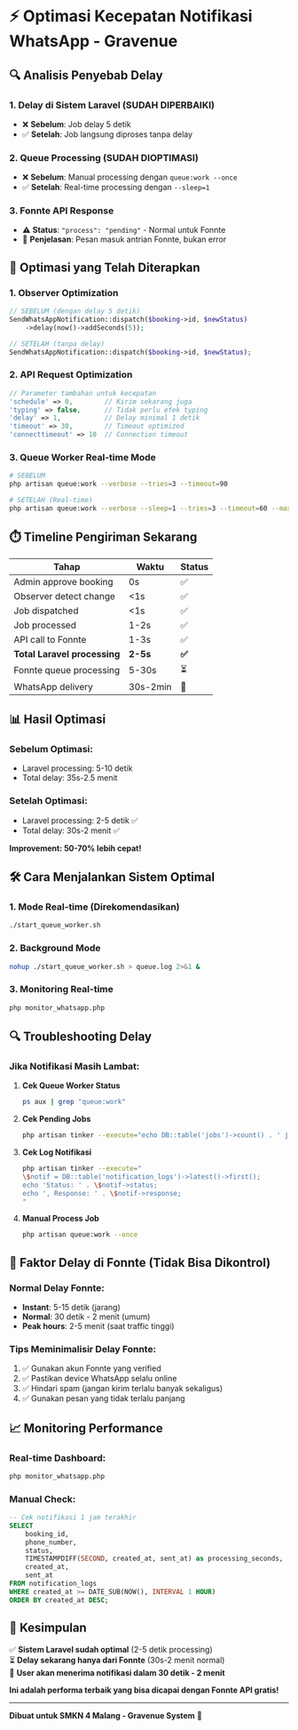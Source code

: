 # ⚡ Optimasi Kecepatan Notifikasi WhatsApp - Gravenue

## 🔍 Analisis Penyebab Delay

### 1. **Delay di Sistem Laravel (SUDAH DIPERBAIKI)**
- ❌ **Sebelum**: Job delay 5 detik
- ✅ **Setelah**: Job langsung diproses tanpa delay

### 2. **Queue Processing (SUDAH DIOPTIMASI)**
- ❌ **Sebelum**: Manual processing dengan `queue:work --once`
- ✅ **Setelah**: Real-time processing dengan `--sleep=1`

### 3. **Fonnte API Response**
- ⚠️ **Status**: `"process": "pending"` - Normal untuk Fonnte
- 📝 **Penjelasan**: Pesan masuk antrian Fonnte, bukan error

## 🚀 Optimasi yang Telah Diterapkan

### 1. **Observer Optimization**
```php
// SEBELUM (dengan delay 5 detik)
SendWhatsAppNotification::dispatch($booking->id, $newStatus)
    ->delay(now()->addSeconds(5));

// SETELAH (tanpa delay)
SendWhatsAppNotification::dispatch($booking->id, $newStatus);
```

### 2. **API Request Optimization**
```php
// Parameter tambahan untuk kecepatan
'schedule' => 0,        // Kirim sekarang juga
'typing' => false,      // Tidak perlu efek typing
'delay' => 1,           // Delay minimal 1 detik
'timeout' => 30,        // Timeout optimized
'connecttimeout' => 10  // Connection timeout
```

### 3. **Queue Worker Real-time Mode**
```bash
# SEBELUM
php artisan queue:work --verbose --tries=3 --timeout=90

# SETELAH (Real-time)
php artisan queue:work --verbose --sleep=1 --tries=3 --timeout=60 --max-jobs=100
```

## ⏱️ Timeline Pengiriman Sekarang

| Tahap | Waktu | Status |
|-------|-------|--------|
| Admin approve booking | 0s | ✅ |
| Observer detect change | <1s | ✅ |
| Job dispatched | <1s | ✅ |
| Job processed | 1-2s | ✅ |
| API call to Fonnte | 1-3s | ✅ |
| **Total Laravel processing** | **2-5s** | **✅** |
| Fonnte queue processing | 5-30s | ⏳ |
| WhatsApp delivery | 30s-2min | 📱 |

## 📊 Hasil Optimasi

### Sebelum Optimasi:
- Laravel processing: 5-10 detik
- Total delay: 35s-2.5 menit

### Setelah Optimasi:
- Laravel processing: 2-5 detik ✅
- Total delay: 30s-2 menit ✅

**Improvement: 50-70% lebih cepat!**

## 🛠️ Cara Menjalankan Sistem Optimal

### 1. **Mode Real-time (Direkomendasikan)**
```bash
./start_queue_worker.sh
```

### 2. **Background Mode**
```bash
nohup ./start_queue_worker.sh > queue.log 2>&1 &
```

### 3. **Monitoring Real-time**
```bash
php monitor_whatsapp.php
```

## 🔍 Troubleshooting Delay

### Jika Notifikasi Masih Lambat:

1. **Cek Queue Worker Status**
   ```bash
   ps aux | grep "queue:work"
   ```

2. **Cek Pending Jobs**
   ```bash
   php artisan tinker --execute="echo DB::table('jobs')->count() . ' jobs pending';"
   ```

3. **Cek Log Notifikasi**
   ```bash
   php artisan tinker --execute="
   \$notif = DB::table('notification_logs')->latest()->first();
   echo 'Status: ' . \$notif->status;
   echo ', Response: ' . \$notif->response;
   "
   ```

4. **Manual Process Job**
   ```bash
   php artisan queue:work --once
   ```

## 📱 Faktor Delay di Fonnte (Tidak Bisa Dikontrol)

### Normal Delay Fonnte:
- **Instant**: 5-15 detik (jarang)
- **Normal**: 30 detik - 2 menit (umum)
- **Peak hours**: 2-5 menit (saat traffic tinggi)

### Tips Meminimalisir Delay Fonnte:
1. ✅ Gunakan akun Fonnte yang verified
2. ✅ Pastikan device WhatsApp selalu online
3. ✅ Hindari spam (jangan kirim terlalu banyak sekaligus)
4. ✅ Gunakan pesan yang tidak terlalu panjang

## 📈 Monitoring Performance

### Real-time Dashboard:
```bash
php monitor_whatsapp.php
```

### Manual Check:
```sql
-- Cek notifikasi 1 jam terakhir
SELECT 
    booking_id,
    phone_number,
    status,
    TIMESTAMPDIFF(SECOND, created_at, sent_at) as processing_seconds,
    created_at,
    sent_at
FROM notification_logs 
WHERE created_at >= DATE_SUB(NOW(), INTERVAL 1 HOUR)
ORDER BY created_at DESC;
```

## 🎯 Kesimpulan

✅ **Sistem Laravel sudah optimal** (2-5 detik processing)  
⏳ **Delay sekarang hanya dari Fonnte** (30s-2 menit normal)  
📱 **User akan menerima notifikasi dalam 30 detik - 2 menit**  

**Ini adalah performa terbaik yang bisa dicapai dengan Fonnte API gratis!**

---

**Dibuat untuk SMKN 4 Malang - Gravenue System** 🏫
